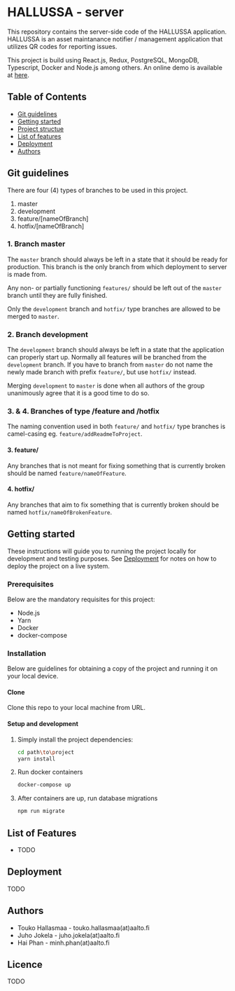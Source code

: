 # HALLUSSA - server

This repository contains the server-side code of the HALLUSSA application.
HALLUSSA is an asset maintanance notifier / management application that utilizes QR codes for reporting issues.

This project is build using React.js, Redux, PostgreSQL, MongoDB, Typescript, Docker and Node.js among others.
An online demo is available at [here](https://www.google.com).

## Table of Contents

- [Git guidelines](#git-guidelines)
- [Getting started](#getting-started)
- [Project structue](#project-structure)
- [List of features](#list-of-features)
- [Deployment](#deployment)
- [Authors](#authors)

## Git guidelines

There are four (4) types of branches to be used in this project.

1. master
2. development
3. feature/[nameOfBranch]
4. hotfix/[nameOfBranch]

### 1. Branch master

The `master` branch should always be left in a state that it should be ready for production. This branch is the only branch from which deployment to server is made from.

Any non- or partially functioning `features/` should be left out of the `master` branch until they are fully finished.

Only the `development` branch and `hotfix/` type branches are allowed to be merged to `master`.

### 2. Branch development

The `development` branch should always be left in a state that the application can properly start up. Normally all features will be branched from the `development` branch. If you have to branch from `master` do not name the newly made branch with prefix `feature/`, but use `hotfix/` instead.

Merging `development` to `master` is done when all authors of the group unanimously agree that it is a good time to do so.

### 3. & 4. Branches of type /feature and /hotfix

The naming convention used in both `feature/` and `hotfix/` type branches is camel-casing eg. `feature/addReadmeToProject`.

#### 3. feature/

Any branches that is not meant for fixing something that is currently broken should be named `feature/nameOfFeature`.

#### 4. hotfix/

Any branches that aim to fix something that is currently broken should be named `hotfix/nameOfBrokenFeature`.

## Getting started

These instructions will guide you to running the project locally for development and testing purposes. See [Deployment](#deployment) for notes on how to deploy the project on a live system.

### Prerequisites

Below are the mandatory requisites for this project:

- Node.js
- Yarn
- Docker
- docker-compose

### Installation

Below are guidelines for obtaining a copy of the project and running it on your local device.

#### Clone

Clone this repo to your local machine from URL.

#### Setup and development

1. Simply install the project dependencies:

   ```bash
   cd path\to\project
   yarn install
   ```

2. Run docker containers

   ```bash
   docker-compose up
   ```

3. After containers are up, run database migrations

   ```bash
   npm run migrate
   ```

## List of Features

- TODO

## Deployment

TODO

## Authors

- Touko Hallasmaa - touko.hallasmaa(at)aalto.fi
- Juho Jokela - juho.jokela(at)aalto.fi
- Hai Phan - minh.phan(at)aalto.fi

## Licence

TODO
